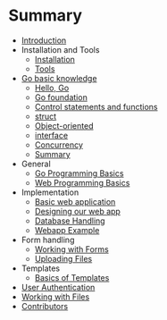 # Summary

* [Introduction](README.md)
* Installation and Tools
   * [Installation](content/0.0install.md)
   * [Tools](content/0.1tools.md)
* [Go basic knowledge](02.0.md)
	* [Hello, Go](02.1.md)
	* [Go foundation](02.2.md)
	* [Control statements and functions](02.3.md)
	* [struct](02.4.md)
	* [Object-oriented](02.5.md)
	* [interface](02.6.md)
	* [Concurrency](02.7.md)
	* [Summary](02.8.md)
* General
   * [Go Programming Basics](content/1.0general_talk.md)
   * [Web Programming Basics](content/1.1servers.md)
* Implementation
   * [Basic web application](content/2.0implementbasics.md)
   * [Designing our web app](content/2.1functionality.md)
   * [Database Handling](content/2.2database.md)
   * [Webapp Example](content/2.3example.md)
* Form handling
   * [Working with Forms](content/2.4workingwithform.md)
   * [Uploading Files](content/2.5UploadingFiles.md)
* Templates
   * [Basics of Templates](content/3.0templating.md)
* [User Authentication](content/4.0authentication.md)
* [Working with Files](content/5.0Files.md)
* [Contributors](CONTRIBUTORS.md)

